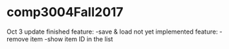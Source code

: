 # comp3004Fall2017
Oct 3 update
finished feature:
-save & load
not yet implemented feature:
-remove item
-show item ID in the list
